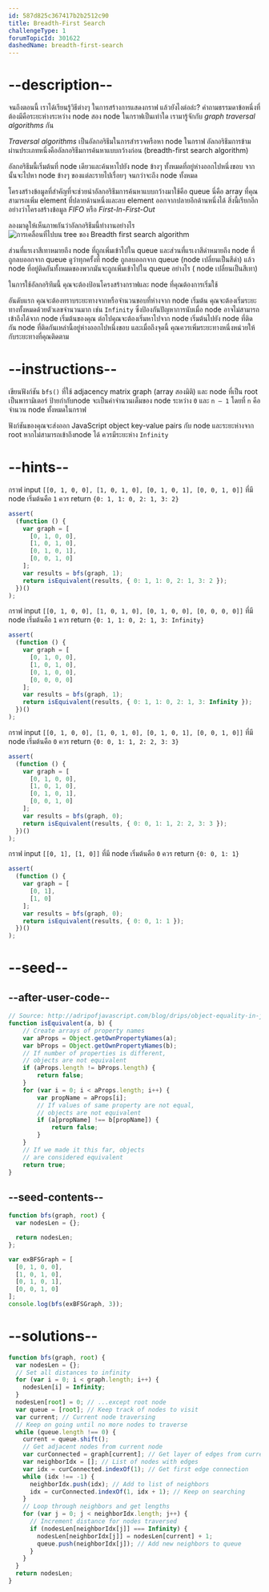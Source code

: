 ```yaml
---
id: 587d825c367417b2b2512c90
title: Breadth-First Search
challengeType: 1
forumTopicId: 301622
dashedName: breadth-first-search
---
```


# --description--

จนถึงตอนนี้ เราได้เรียนรู้วิธีต่างๆ ในการสร้างการแสดงกราฟ แล้วยังไงต่อล่ะ? คำถามธรรมดาข้อหนึ่งที่ต้องมีคือระยะห่างระหว่าง node สอง node ในกราฟเป็นเท่าใด เรามารู้จักกับ <dfn>graph traversal algorithms</dfn> กัน

<dfn>Traversal algorithms</dfn> เป็นอัลกอริธึมในการสำรวจหรือหา node ในกราฟ อัลกอริธึมการข้ามผ่านประเภทหนึ่งคืออัลกอริธึมการค้นหาแบบกว้างก่อน (breadth-first search algorithm)

อัลกอริธึมนี้เริ่มต้นที่ node เดียวและค้นหาไปยัง node ข้างๆ ทั้งหมดที่อยู่ห่างออกไปหนึ่งขอบ จากนั้นจะไปหา node ข้างๆ ของแต่ละรายไปเรื่อยๆ จนกว่าจะถึง node ทั้งหมด

โครงสร้างข้อมูลที่สำคัญที่จะช่วยนำอัลกอริธึมการค้นหาแบบกว้างมาใช้คือ queue นี่คือ array ที่คุณสามารถเพิ่ม element ที่ปลายด้านหนึ่งและลบ element ออกจากปลายอีกด้านหนึ่งได้ สิ่งนี้เรียกอีกอย่างว่าโครงสร้างข้อมูล <dfn>FIFO</dfn> หรือ <dfn>First-In-First-Out</dfn>

ลองมาดูให้เห็นภาพกันว่าอัลกอริธึมนี้ทำงานอย่างไร ![การเคลื่อนที่ไปบน tree ของ Breadth first search algorithm](https://camo.githubusercontent.com/2f57e6239884a1a03402912f13c49555dec76d06/68747470733a2f2f75706c6f61642e77696b696d656469612e6f72672f77696b6970656469612f636f6d6d6f6e732f342f34362f416e696d617465645f4246532e676966)

ส่วนที่แรเงาสีเทาหมายถึง node ที่ถูกเพิ่มเข้าไปใน queue และส่วนที่แรเงาสีดำหมายถึง node ที่ถูกลบออกจาก queue ดูว่าทุกครั้งที่ node ถูกลบออกจาก queue (node เปลี่ยนเป็นสีดำ) แล้ว node ที่อยู่ติดกันทั้งหมดของพวกมันจะถูกเพิ่มเข้าไปใน queue อย่างไร ( node เปลี่ยนเป็นสีเทา)

ในการใช้อัลกอริทึมนี้ คุณจะต้องป้อนโครงสร้างกราฟและ node ที่คุณต้องการเริ่มใช้

อันดับแรก คุณจะต้องทราบระยะทางจากหรือจำนวนขอบที่ห่างจาก node เริ่มต้น คุณจะต้องเริ่มระยะทางทั้งหมดด้วยตัวเลขจำนวนมาก เช่น `Infinity` ซึ่งป้องกันปัญหาการนับเมื่อ node อาจไม่สามารถเข้าถึงได้จาก node เริ่มต้นของคุณ ต่อไปคุณจะต้องเริ่มหาไปจาก node เริ่มต้นไปยัง node ที่ติดกัน node ที่ติดกันเหล่านี้อยู่ห่างออกไปหนึ่งขอบ และเมื่อถึงจุดนี้ คุณควรเพิ่มระยะทางหนึ่งหน่วยให้กับระยะทางที่คุณติดตาม

# --instructions--

เขียนฟังก์ชัน `bfs()` ที่ใช้ adjacency matrix graph (array สองมิติ) และ node ที่เป็น root เป็นพารามิเตอร์ ป้ายกำกับnode จะเป็นค่าจำนวนเต็มของ node ระหว่าง `0` และ `n – 1` โดยที่ `n` คือจำนวน node ทั้งหมดในกราฟ

ฟังก์ชันของคุณจะส่งออก JavaScript object key-value pairs กับ node และระยะห่างจาก root หากไม่สามารถเข้าถึงnode ได้ ควรมีระยะห่าง `Infinity`

# --hints--

กราฟ input `[[0, 1, 0, 0], [1, 0, 1, 0], [0, 1, 0, 1], [0, 0, 1, 0]]` ที่มี node เริ่มต้นคือ `1` ควร return `{0: 1, 1: 0, 2: 1, 3: 2}`

```js
assert(
  (function () {
    var graph = [
      [0, 1, 0, 0],
      [1, 0, 1, 0],
      [0, 1, 0, 1],
      [0, 0, 1, 0]
    ];
    var results = bfs(graph, 1);
    return isEquivalent(results, { 0: 1, 1: 0, 2: 1, 3: 2 });
  })()
);
```

กราฟ input `[[0, 1, 0, 0], [1, 0, 1, 0], [0, 1, 0, 0], [0, 0, 0, 0]]` ที่มี node เริ่มต้นคือ `1` ควร return `{0: 1, 1: 0, 2: 1, 3: Infinity}`

```js
assert(
  (function () {
    var graph = [
      [0, 1, 0, 0],
      [1, 0, 1, 0],
      [0, 1, 0, 0],
      [0, 0, 0, 0]
    ];
    var results = bfs(graph, 1);
    return isEquivalent(results, { 0: 1, 1: 0, 2: 1, 3: Infinity });
  })()
);
```

กราฟ input `[[0, 1, 0, 0], [1, 0, 1, 0], [0, 1, 0, 1], [0, 0, 1, 0]]` ที่มี node เริ่มต้นคือ `0` ควร return `{0: 0, 1: 1, 2: 2, 3: 3}`

```js
assert(
  (function () {
    var graph = [
      [0, 1, 0, 0],
      [1, 0, 1, 0],
      [0, 1, 0, 1],
      [0, 0, 1, 0]
    ];
    var results = bfs(graph, 0);
    return isEquivalent(results, { 0: 0, 1: 1, 2: 2, 3: 3 });
  })()
);
```

กราฟ input `[[0, 1], [1, 0]]` ที่มี node เริ่มต้นคือ `0` ควร return `{0: 0, 1: 1}`

```js
assert(
  (function () {
    var graph = [
      [0, 1],
      [1, 0]
    ];
    var results = bfs(graph, 0);
    return isEquivalent(results, { 0: 0, 1: 1 });
  })()
);
```

# --seed--

## --after-user-code--

```js
// Source: http://adripofjavascript.com/blog/drips/object-equality-in-javascript.html
function isEquivalent(a, b) {
    // Create arrays of property names
    var aProps = Object.getOwnPropertyNames(a);
    var bProps = Object.getOwnPropertyNames(b);
    // If number of properties is different,
    // objects are not equivalent
    if (aProps.length != bProps.length) {
        return false;
    }
    for (var i = 0; i < aProps.length; i++) {
        var propName = aProps[i];
        // If values of same property are not equal,
        // objects are not equivalent
        if (a[propName] !== b[propName]) {
            return false;
        }
    }
    // If we made it this far, objects
    // are considered equivalent
    return true;
}
```

## --seed-contents--

```js
function bfs(graph, root) {
  var nodesLen = {};

  return nodesLen;
};

var exBFSGraph = [
  [0, 1, 0, 0],
  [1, 0, 1, 0],
  [0, 1, 0, 1],
  [0, 0, 1, 0]
];
console.log(bfs(exBFSGraph, 3));
```

# --solutions--

```js
function bfs(graph, root) {
  var nodesLen = {};
  // Set all distances to infinity
  for (var i = 0; i < graph.length; i++) {
    nodesLen[i] = Infinity;
  }
  nodesLen[root] = 0; // ...except root node
  var queue = [root]; // Keep track of nodes to visit
  var current; // Current node traversing
  // Keep on going until no more nodes to traverse
  while (queue.length !== 0) {
    current = queue.shift();
    // Get adjacent nodes from current node
    var curConnected = graph[current]; // Get layer of edges from current
    var neighborIdx = []; // List of nodes with edges
    var idx = curConnected.indexOf(1); // Get first edge connection
    while (idx !== -1) {
      neighborIdx.push(idx); // Add to list of neighbors
      idx = curConnected.indexOf(1, idx + 1); // Keep on searching
    }
    // Loop through neighbors and get lengths
    for (var j = 0; j < neighborIdx.length; j++) {
      // Increment distance for nodes traversed
      if (nodesLen[neighborIdx[j]] === Infinity) {
        nodesLen[neighborIdx[j]] = nodesLen[current] + 1;
        queue.push(neighborIdx[j]); // Add new neighbors to queue
      }
    }
  }
  return nodesLen;
}
```
